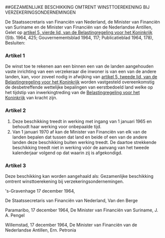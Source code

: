 <meta http-equiv='Content-Type' content='text/html; charset=utf-8' />

##GEZAMENLIJKE BESCHIKKING OMTRENT WINSTTOEREKENING BIJ VERZEKERINGSONDERNEMINGEN

De Staatssecretaris van Financiën van Nederland, de Minister van Financiën van Suriname en de Minister van Financiën van de Nederlandse Antillen,  
Gelet op [artikel 5, vierde lid, van de Belastingregeling voor het Koninkrijk](../../../../../../../../rijkswet/belastingregeling/voor/het/koninkrijk/BWBR0002464/README.md) (Stb. 1964, 425; Gouvernementsblad 1964, 117; Publicatieblad 1964, 178),
Besluiten:    

### Artikel  1  

De winst toe te rekenen aan een binnen een van de landen aangehouden vaste inrichting van een verzekeraar die inwoner is van een van de andere landen, kan, voor zoveel nodig in afwijking van [artikel 5, tweede lid, van de Belastingregeling voor het Koninkrijk](../../../../../../../../rijkswet/belastingregeling/voor/het/koninkrijk/BWBR0002464/README.md) worden vastgesteld overeenkomstig de desbetreffende wettelijke bepalingen van eerstbedoeld land welke op het tijdstip van inwerkingtreding van de [Belastingregeling voor het Koninkrijk](../../../../../../../../rijkswet/belastingregeling/voor/het/koninkrijk/BWBR0002464/README.md) van kracht zijn. 

### Artikel  2  

1.  Deze beschikking treedt in werking met ingang van 1 januari 1965 en behoudt haar werking voor onbepaalde tijd.   
2.  Van 1 januari 1970 af kan de Minister van Financiën van elk van de landen bepalen dat tussen dat land en beide of een van de andere landen deze beschikking buiten werking treedt. De daartoe strekkende beschikking treedt niet in werking vóór de aanvang van het tweede kalenderjaar volgend op dat waarin zij is afgekondigd.  

### Artikel  3  

Deze beschikking kan worden aangehaald als: Gezamenlijke beschikking omtrent winsttoerekening bij verzekeringsondernemingen. 

's-Gravenhage 
17 december 1964,    

De 
Staatssecretaris van Financiën van Nederland, 
Van den Berge    

Paramaribo, 17 december 1964, De 
Minister van Financiën van Suriname,
J. A. Pengel

Willemstad, 17 december 1964, De 
Minister van Financiën van de Nederlandse Antillen,
Ern. Petronia   
